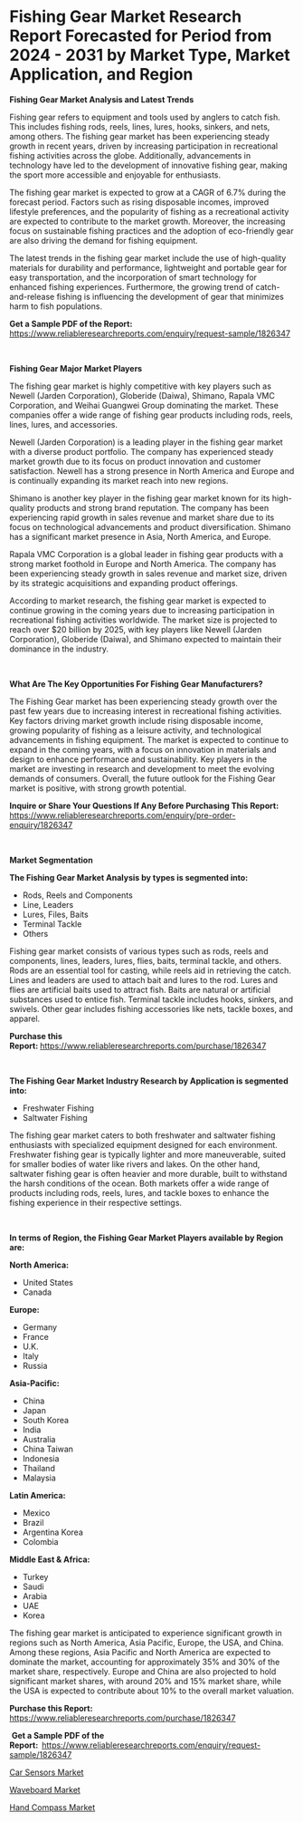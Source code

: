 <p><h1>Fishing Gear Market Research Report Forecasted for Period from 2024 -  2031 by Market Type, Market Application, and Region</h1></p><p><strong>Fishing Gear Market Analysis and Latest Trends</strong></p>
<p><p>Fishing gear refers to equipment and tools used by anglers to catch fish. This includes fishing rods, reels, lines, lures, hooks, sinkers, and nets, among others. The fishing gear market has been experiencing steady growth in recent years, driven by increasing participation in recreational fishing activities across the globe. Additionally, advancements in technology have led to the development of innovative fishing gear, making the sport more accessible and enjoyable for enthusiasts.</p><p>The fishing gear market is expected to grow at a CAGR of 6.7% during the forecast period. Factors such as rising disposable incomes, improved lifestyle preferences, and the popularity of fishing as a recreational activity are expected to contribute to the market growth. Moreover, the increasing focus on sustainable fishing practices and the adoption of eco-friendly gear are also driving the demand for fishing equipment.</p><p>The latest trends in the fishing gear market include the use of high-quality materials for durability and performance, lightweight and portable gear for easy transportation, and the incorporation of smart technology for enhanced fishing experiences. Furthermore, the growing trend of catch-and-release fishing is influencing the development of gear that minimizes harm to fish populations.</p></p>
<p><strong>Get a Sample PDF of the Report:&nbsp;</strong> <a href="https://www.reliableresearchreports.com/enquiry/request-sample/1826347">https://www.reliableresearchreports.com/enquiry/request-sample/1826347</a></p>
<p>&nbsp;</p>
<p><strong>Fishing Gear Major Market Players</strong></p>
<p><p>The fishing gear market is highly competitive with key players such as Newell (Jarden Corporation), Globeride (Daiwa), Shimano, Rapala VMC Corporation, and Weihai Guangwei Group dominating the market. These companies offer a wide range of fishing gear products including rods, reels, lines, lures, and accessories.</p><p>Newell (Jarden Corporation) is a leading player in the fishing gear market with a diverse product portfolio. The company has experienced steady market growth due to its focus on product innovation and customer satisfaction. Newell has a strong presence in North America and Europe and is continually expanding its market reach into new regions.</p><p>Shimano is another key player in the fishing gear market known for its high-quality products and strong brand reputation. The company has been experiencing rapid growth in sales revenue and market share due to its focus on technological advancements and product diversification. Shimano has a significant market presence in Asia, North America, and Europe.</p><p>Rapala VMC Corporation is a global leader in fishing gear products with a strong market foothold in Europe and North America. The company has been experiencing steady growth in sales revenue and market size, driven by its strategic acquisitions and expanding product offerings. </p><p>According to market research, the fishing gear market is expected to continue growing in the coming years due to increasing participation in recreational fishing activities worldwide. The market size is projected to reach over $20 billion by 2025, with key players like Newell (Jarden Corporation), Globeride (Daiwa), and Shimano expected to maintain their dominance in the industry.</p></p>
<p>&nbsp;</p>
<p><strong>What Are The Key Opportunities For Fishing Gear Manufacturers?</strong></p>
<p><p>The Fishing Gear market has been experiencing steady growth over the past few years due to increasing interest in recreational fishing activities. Key factors driving market growth include rising disposable income, growing popularity of fishing as a leisure activity, and technological advancements in fishing equipment. The market is expected to continue to expand in the coming years, with a focus on innovation in materials and design to enhance performance and sustainability. Key players in the market are investing in research and development to meet the evolving demands of consumers. Overall, the future outlook for the Fishing Gear market is positive, with strong growth potential.</p></p>
<p><strong>Inquire or Share Your Questions If Any Before Purchasing This Report:</strong> <a href="https://www.reliableresearchreports.com/enquiry/pre-order-enquiry/1826347">https://www.reliableresearchreports.com/enquiry/pre-order-enquiry/1826347</a></p>
<p>&nbsp;</p>
<p><strong>Market Segmentation</strong></p>
<p><strong>The Fishing Gear Market Analysis by types is segmented into:</strong></p>
<p><ul><li>Rods, Reels and Components</li><li>Line, Leaders</li><li>Lures, Files, Baits</li><li>Terminal Tackle</li><li>Others</li></ul></p>
<p><p>Fishing gear market consists of various types such as rods, reels and components, lines, leaders, lures, flies, baits, terminal tackle, and others. Rods are an essential tool for casting, while reels aid in retrieving the catch. Lines and leaders are used to attach bait and lures to the rod. Lures and flies are artificial baits used to attract fish. Baits are natural or artificial substances used to entice fish. Terminal tackle includes hooks, sinkers, and swivels. Other gear includes fishing accessories like nets, tackle boxes, and apparel.</p></p>
<p><strong>Purchase this Report:&nbsp;</strong><a href="https://www.reliableresearchreports.com/purchase/1826347">https://www.reliableresearchreports.com/purchase/1826347</a></p>
<p>&nbsp;</p>
<p><strong>The Fishing Gear Market Industry Research by Application is segmented into:</strong></p>
<p><ul><li>Freshwater Fishing</li><li>Saltwater Fishing</li></ul></p>
<p><p>The fishing gear market caters to both freshwater and saltwater fishing enthusiasts with specialized equipment designed for each environment. Freshwater fishing gear is typically lighter and more maneuverable, suited for smaller bodies of water like rivers and lakes. On the other hand, saltwater fishing gear is often heavier and more durable, built to withstand the harsh conditions of the ocean. Both markets offer a wide range of products including rods, reels, lures, and tackle boxes to enhance the fishing experience in their respective settings.</p></p>
<p>&nbsp;</p>
<p><strong>In terms of Region, the Fishing Gear Market Players available by Region are:</strong></p>
<p>
    <p> <strong> North America: </strong>
        <ul>
            <li>United States</li>
            <li>Canada</li>
        </ul>
        </p> 
    <p> <strong> Europe: </strong>
        <ul>
            <li>Germany</li>
            <li>France</li>
            <li>U.K.</li>
            <li>Italy</li>
            <li>Russia</li>
        </ul>
        </p> 
    <p> <strong> Asia-Pacific: </strong>
        <ul>
            <li>China</li>
            <li>Japan</li>
            <li>South Korea</li>
            <li>India</li>
            <li>Australia</li>
            <li>China Taiwan</li>
            <li>Indonesia</li>
            <li>Thailand</li>
            <li>Malaysia</li>
        </ul>
        </p> 
    <p> <strong> Latin America: </strong>
        <ul>
            <li>Mexico</li>
            <li>Brazil</li>
            <li>Argentina Korea</li>
            <li>Colombia</li>
        </ul>
        </p> 
    <p> <strong> Middle East & Africa: </strong>
        <ul>
            <li>Turkey</li>
            <li>Saudi</li>
            <li>Arabia</li>
            <li>UAE</li>
            <li>Korea</li>
        </ul>
    </p>
    </p>
<p><p>The fishing gear market is anticipated to experience significant growth in regions such as North America, Asia Pacific, Europe, the USA, and China. Among these regions, Asia Pacific and North America are expected to dominate the market, accounting for approximately 35% and 30% of the market share, respectively. Europe and China are also projected to hold significant market shares, with around 20% and 15% market share, while the USA is expected to contribute about 10% to the overall market valuation.</p></p>
<p><strong>Purchase this Report: </strong><a href="https://www.reliableresearchreports.com/purchase/1826347">https://www.reliableresearchreports.com/purchase/1826347</a></p>
<p>&nbsp;<strong>Get a Sample PDF of the Report:&nbsp;&nbsp;</strong><a href="https://www.reliableresearchreports.com/enquiry/request-sample/1826347">https://www.reliableresearchreports.com/enquiry/request-sample/1826347</a></p>
<p><strong></strong></p>
<p><p><a href="https://changeable-paste-463.notion.site/Car-Sensors-Market-Research-Report-Provides-Critical-Insights-that-can-help-Shape-Business-Developme-d51d8eb7b8494650a5e2daf9bef9ffcb">Car Sensors Market</a></p><p><a href="https://github.com/Whitneyboyettebo9kiw7yr13/Market-Research-Report-List-1/blob/main/waveboard-market.md">Waveboard Market</a></p><p><a href="https://github.com/PeterParrish5/Market-Research-Report-List-4/blob/main/hand-compass-market.md">Hand Compass Market</a></p></p>